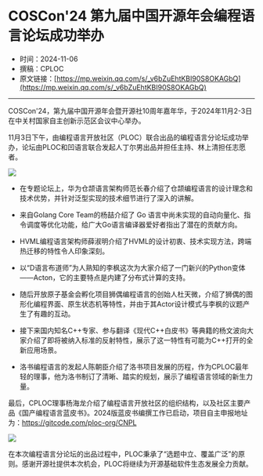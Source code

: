 # COSCon'24 第九届中国开源年会编程语言论坛成功举办

- 时间：2024-11-06
- 撰稿：CPLOC
- 原文链接：[https://mp.weixin.qq.com/s/_v6bZuEhtKBI90S8OKAGbQ](https://mp.weixin.qq.com/s/_v6bZuEhtKBI90S8OKAGbQ)

---

COSCon'24，第九届中国开源年会暨开源社10周年嘉年华，于2024年11月2-3日在中关村国家自主创新示范区会议中心举办。

11月3日下午，由编程语言开放社区（PLOC）联合出品的编程语言分论坛成功举办，论坛由PLOC和凹语言联合发起人丁尔男出品并担任主持、林上清担任志愿者。

![](/st0062-01.png)

- 在专题论坛上，华为仓颉语言架构师范长春介绍了仓颉编程语言的设计理念和技术优势，并针对泛型实现的技术细节进行了深入的讲解。

- 来自Golang Core Team的杨喆介绍了 Go 语言中尚未实现的自动向量化、指令调度等优化功能，给广大Go语言编译器爱好者指出了潜在的贡献方向。

- HVML编程语言架构师薛淑明介绍了HVML的设计初衷、技术实现方法，跨端热迁移的特性令人印象深刻。

- 以“D语言布道师”为人熟知的李枫这次为大家介绍了一门新兴的Python变体——Acton，它的主要特点是内建了分布式计算的支持。

- 随后开放原子基金会孵化项目狮偶编程语言的创始人杜天微，介绍了狮偶的图形化编程界面、原生状态机等特性，并由于其Actor设计模式与李枫的议题产生了有趣的互动。

- 接下来国内知名C++专家、参与翻译《现代C++白皮书》等典籍的杨文波向大家介绍了即将被纳入标准的反射特性，展示了这一特性有可能为C++打开的全新应用场景。

- 洛书编程语言的发起人陈朝臣介绍了洛书项目发展的历程，作为CPLOC最年轻的理事，他为洛书制订了清晰、踏实的规划，展示了编程语言领域的新生力量。

最后，CPLOC理事杨海龙介绍了编程语言开放社区的组织结构，以及社区主要产品《国产编程语言蓝皮书》。2024版蓝皮书编撰工作已启动，项目自主申报地址为：https://gitcode.com/ploc-org/CNPL 

![](/st0062-02.png)

在本次编程语言分论坛的出品过程中，PLOC秉承了“选题中立、覆盖广泛”的原则。感谢开源社提供本次机会，PLOC将继续为开源基础软件生态发展全力贡献。
